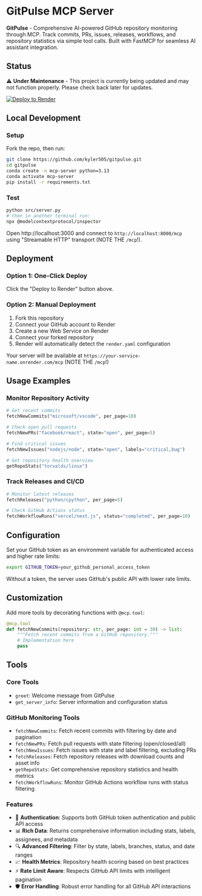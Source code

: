 # GitPulse MCP Server

**GitPulse** - Comprehensive AI-powered GitHub repository monitoring through MCP. Track commits, PRs, issues, releases, workflows, and repository statistics via simple tool calls. Built with FastMCP for seamless AI assistant integration.

## Status

⚠️ **Under Maintenance** - This project is currently being updated and may not function properly. Please check back later for updates.

[![Deploy to Render](https://render.com/images/deploy-to-render-button.svg)](https://render.com/deploy?repo=https://github.com/kyler505/gitpulse)

## Local Development

### Setup

Fork the repo, then run:

```bash
git clone https://github.com/kyler505/gitpulse.git
cd gitpulse
conda create -n mcp-server python=3.13
conda activate mcp-server
pip install -r requirements.txt
```

### Test

```bash
python src/server.py
# then in another terminal run:
npx @modelcontextprotocol/inspector
```

Open http://localhost:3000 and connect to `http://localhost:8000/mcp` using "Streamable HTTP" transport (NOTE THE `/mcp`!).

## Deployment

### Option 1: One-Click Deploy
Click the "Deploy to Render" button above.

### Option 2: Manual Deployment
1. Fork this repository
2. Connect your GitHub account to Render
3. Create a new Web Service on Render
4. Connect your forked repository
5. Render will automatically detect the `render.yaml` configuration

Your server will be available at `https://your-service-name.onrender.com/mcp` (NOTE THE `/mcp`!)

## Usage Examples

### Monitor Repository Activity
```python
# Get recent commits
fetchNewCommits("microsoft/vscode", per_page=10)

# Check open pull requests
fetchNewPRs("facebook/react", state="open", per_page=5)

# Find critical issues
fetchNewIssues("nodejs/node", state="open", labels="critical,bug")

# Get repository health overview
getRepoStats("torvalds/linux")
```

### Track Releases and CI/CD
```python
# Monitor latest releases
fetchReleases("python/cpython", per_page=5)

# Check GitHub Actions status
fetchWorkflowRuns("vercel/next.js", status="completed", per_page=10)
```

## Configuration

Set your GitHub token as an environment variable for authenticated access and higher rate limits:

```bash
export GITHUB_TOKEN=your_github_personal_access_token
```

Without a token, the server uses GitHub's public API with lower rate limits.

## Customization

Add more tools by decorating functions with `@mcp.tool`:

```python
@mcp.tool
def fetchNewCommits(repository: str, per_page: int = 30) -> list:
    """Fetch recent commits from a GitHub repository."""
    # Implementation here
    pass
```

## Tools

### Core Tools
- `greet`: Welcome message from GitPulse
- `get_server_info`: Server information and configuration status

### GitHub Monitoring Tools
- `fetchNewCommits`: Fetch recent commits with filtering by date and pagination
- `fetchNewPRs`: Fetch pull requests with state filtering (open/closed/all)
- `fetchNewIssues`: Fetch issues with state and label filtering, excluding PRs
- `fetchReleases`: Fetch repository releases with download counts and asset info
- `getRepoStats`: Get comprehensive repository statistics and health metrics
- `fetchWorkflowRuns`: Monitor GitHub Actions workflow runs with status filtering

### Features
- 🔐 **Authentication**: Supports both GitHub token authentication and public API access
- 📊 **Rich Data**: Returns comprehensive information including stats, labels, assignees, and metadata
- 🔍 **Advanced Filtering**: Filter by state, labels, branches, status, and date ranges
- 📈 **Health Metrics**: Repository health scoring based on best practices
- ⚡ **Rate Limit Aware**: Respects GitHub API limits with intelligent pagination
- 🛡️ **Error Handling**: Robust error handling for all GitHub API interactions
